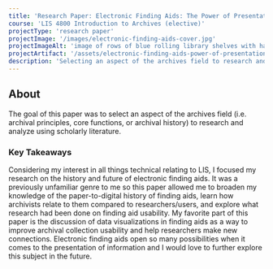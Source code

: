```yaml
---
title: 'Research Paper: Electronic Finding Aids: The Power of Presentation'
course: 'LIS 4800 Introduction to Archives (elective)'
projectType: 'research paper'
projectImage: '/images/electronic-finding-aids-cover.jpg'
projectImageAlt: 'image of rows of blue rolling library shelves with hand-cranks'
projectArtifact: '/assets/electronic-finding-aids-power-of-presentation.pdf'
description: 'Selecting an aspect of the archives field to research and analyze using scholarly literature'
---
```


## About

The goal of this paper was to select an aspect of the archives field (i.e. archival principles, core functions, or archival history) to research and analyze using scholarly literature.

### Key Takeaways

Considering my interest in all things technical relating to LIS, I focused my research on the history and future of electronic finding aids. It was a previously unfamiliar genre to me so this paper allowed me to broaden my knowledge of the paper-to-digital history of finding aids, learn how archivists relate to them compared to researchers/users, and explore what research had been done on finding aid usability. My favorite part of this paper is the discussion of data visualizations in finding aids as a way to improve archival collection usability and help researchers make new connections. Electronic finding aids open so many possibilities when it comes to the presentation of information and I would love to further explore this subject in the future.
